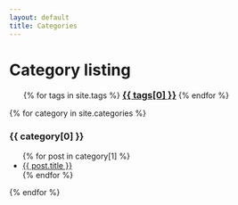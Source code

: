 ```yaml
---
layout: default
title: Categories
---
```


<!-- Begin code @ categories/index.md -->
<style>
.catcloud {
    width: 90%;
    max-width: 1000px;
    margin:0 auto
}
</style>

# Category listing

<div class="catcloud">
{% for tags in site.tags %}
  <a href="#{{ tags[0] }}"><h3 style="display:inline;">{{ tags[0] }}</h3></a>
{% endfor %}
</div>

<p></p>

<div class="container">
{% for category in site.categories %}
  <a name="{{ tags[0] }}"><h3>{{ category[0] }}</h3></a>
  <ul>
    {% for post in category[1] %}
      <li><a href="{{ post.url| relative_url }}">{{ post.title }}</a></li>
    {% endfor %}
  </ul>
{% endfor %}
<div>

<!-- End code @ categories/index.md -->
